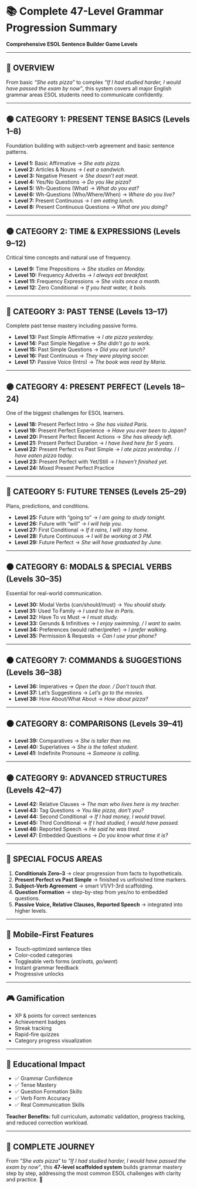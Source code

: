 
# 📚 Complete 47-Level Grammar Progression Summary

**Comprehensive ESOL Sentence Builder Game Levels**

---

## 🎯 OVERVIEW

From basic *“She eats pizza”* to complex *“If I had studied harder, I would have passed the exam by now”*, this system covers all major English grammar areas ESOL students need to communicate confidently.

---

## 🟢 CATEGORY 1: PRESENT TENSE BASICS (Levels 1–8)

Foundation building with subject–verb agreement and basic sentence patterns.

* **Level 1:** Basic Affirmative → *She eats pizza.*
* **Level 2:** Articles & Nouns → *I eat a sandwich.*
* **Level 3:** Negative Present → *She doesn’t eat meat.*
* **Level 4:** Yes/No Questions → *Do you like pizza?*
* **Level 5:** Wh-Questions (What) → *What do you eat?*
* **Level 6:** Wh-Questions (Who/Where/When) → *Where do you live?*
* **Level 7:** Present Continuous → *I am eating lunch.*
* **Level 8:** Present Continuous Questions → *What are you doing?*

---

## 🟡 CATEGORY 2: TIME & EXPRESSIONS (Levels 9–12)

Critical time concepts and natural use of frequency.

* **Level 9:** Time Prepositions → *She studies on Monday.*
* **Level 10:** Frequency Adverbs → *I always eat breakfast.*
* **Level 11:** Frequency Expressions → *She visits once a month.*
* **Level 12:** Zero Conditional → *If you heat water, it boils.*

---

## 🔴 CATEGORY 3: PAST TENSE (Levels 13–17)

Complete past tense mastery including passive forms.

* **Level 13:** Past Simple Affirmative → *I ate pizza yesterday.*
* **Level 14:** Past Simple Negative → *She didn’t go to work.*
* **Level 15:** Past Simple Questions → *Did you eat lunch?*
* **Level 16:** Past Continuous → *They were playing soccer.*
* **Level 17:** Passive Voice (Intro) → *The book was read by Maria.*

---

## 🟣 CATEGORY 4: PRESENT PERFECT (Levels 18–24)

One of the biggest challenges for ESOL learners.

* **Level 18:** Present Perfect Intro → *She has visited Paris.*
* **Level 19:** Present Perfect Experience → *Have you ever been to Japan?*
* **Level 20:** Present Perfect Recent Actions → *She has already left.*
* **Level 21:** Present Perfect Duration → *I have lived here for 5 years.*
* **Level 22:** Present Perfect vs Past Simple → *I ate pizza yesterday.* / *I have eaten pizza today.*
* **Level 23:** Present Perfect with Yet/Still → *I haven’t finished yet.*
* **Level 24:** Mixed Present Perfect Practice

---

## 🔵 CATEGORY 5: FUTURE TENSES (Levels 25–29)

Plans, predictions, and conditions.

* **Level 25:** Future with “going to” → *I am going to study tonight.*
* **Level 26:** Future with “will” → *I will help you.*
* **Level 27:** First Conditional → *If it rains, I will stay home.*
* **Level 28:** Future Continuous → *I will be working at 3 PM.*
* **Level 29:** Future Perfect → *She will have graduated by June.*

---

## 🟠 CATEGORY 6: MODALS & SPECIAL VERBS (Levels 30–35)

Essential for real-world communication.

* **Level 30:** Modal Verbs (can/should/must) → *You should study.*
* **Level 31:** Used To Family → *I used to live in Paris.*
* **Level 32:** Have To vs Must → *I must study.*
* **Level 33:** Gerunds & Infinitives → *I enjoy swimming. / I want to swim.*
* **Level 34:** Preferences (would rather/prefer) → *I prefer walking.*
* **Level 35:** Permission & Requests → *Can I use your phone?*

---

## 🟤 CATEGORY 7: COMMANDS & SUGGESTIONS (Levels 36–38)

* **Level 36:** Imperatives → *Open the door. / Don’t touch that.*
* **Level 37:** Let’s Suggestions → *Let’s go to the movies.*
* **Level 38:** How About/What About → *How about pizza?*

---

## ⚫ CATEGORY 8: COMPARISONS (Levels 39–41)

* **Level 39:** Comparatives → *She is taller than me.*
* **Level 40:** Superlatives → *She is the tallest student.*
* **Level 41:** Indefinite Pronouns → *Someone is calling.*

---

## 🟣 CATEGORY 9: ADVANCED STRUCTURES (Levels 42–47)

* **Level 42:** Relative Clauses → *The man who lives here is my teacher.*
* **Level 43:** Tag Questions → *You like pizza, don’t you?*
* **Level 44:** Second Conditional → *If I had money, I would travel.*
* **Level 45:** Third Conditional → *If I had studied, I would have passed.*
* **Level 46:** Reported Speech → *He said he was tired.*
* **Level 47:** Embedded Questions → *Do you know what time it is?*

---

## 🎯 SPECIAL FOCUS AREAS

1. **Conditionals Zero–3** → clear progression from facts to hypotheticals.
2. **Present Perfect vs Past Simple** → finished vs unfinished time markers.
3. **Subject-Verb Agreement** → smart V1/V1-3rd scaffolding.
4. **Question Formation** → step-by-step from yes/no to embedded questions.
5. **Passive Voice, Relative Clauses, Reported Speech** → integrated into higher levels.

---

## 📱 Mobile-First Features

* Touch-optimized sentence tiles
* Color-coded categories
* Toggleable verb forms (*eat/eats, go/went*)
* Instant grammar feedback
* Progressive unlocks

---

## 🎮 Gamification

* XP & points for correct sentences
* Achievement badges
* Streak tracking
* Rapid-fire quizzes
* Category progress visualization

---

## 🌟 Educational Impact

* ✅ Grammar Confidence
* ✅ Tense Mastery
* ✅ Question Formation Skills
* ✅ Verb Form Accuracy
* ✅ Real Communication Skills

**Teacher Benefits:** full curriculum, automatic validation, progress tracking, and reduced correction workload.

---

## 🎉 COMPLETE JOURNEY

From *“She eats pizza”* to *“If I had studied harder, I would have passed the exam by now”*, this **47-level scaffolded system** builds grammar mastery step by step, addressing the most common ESOL challenges with clarity and practice. 🌟


